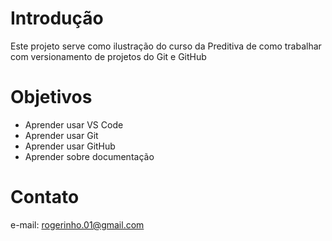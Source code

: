 # Introdução
Este projeto serve como ilustração do curso da Preditiva de como trabalhar com versionamento de projetos do Git e GitHub

# Objetivos

* Aprender usar VS Code
* Aprender usar Git
* Aprender usar GitHub
* Aprender sobre documentação

# Contato
e-mail: rogerinho.01@gmail.com
